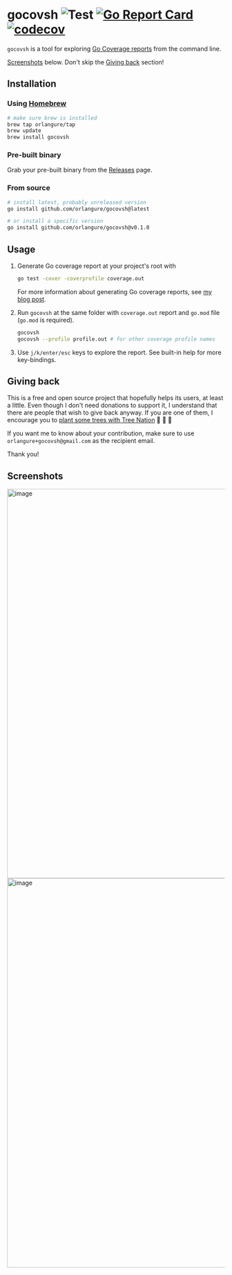 # gocovsh ![Test](https://github.com/orlangure/gnomock/workflows/Test/badge.svg) [![Go Report Card](https://goreportcard.com/badge/github.com/orlangure/gocovsh)](https://goreportcard.com/report/github.com/orlangure/gocovsh) [![codecov](https://codecov.io/gh/orlangure/gocovsh/branch/master/graph/badge.svg?token=F0XYPSEIMK)](https://codecov.io/gh/orlangure/gocovsh)

`gocovsh` is a tool for exploring [Go Coverage
reports](https://go.dev/blog/cover) from the command line.

[Screenshots](#screenshots) below. Don't skip the [Giving
back](#giving-back) section!

## Installation

### Using [Homebrew](https://brew.sh/)

```bash
# make sure brew is installed
brew tap orlangure/tap
brew update
brew install gocovsh
```

### Pre-built binary

Grab your pre-built binary from the
[Releases](https://github.com/orlangure/gocovsh/releases) page.

### From source

```bash
# install latest, probably unreleased version
go install github.com/orlangure/gocovsh@latest

# or install a specific version
go install github.com/orlangure/gocovsh@v0.1.0
```

## Usage

1. Generate Go coverage report at your project's root with
    ```bash
    go test -cover -coverprofile coverage.out
    ```

   For more information about generating Go coverage reports, see [my blog
   post](https://fedorov.dev/posts/2020-06-27-golang-end-to-end-test-coverage/).

2. Run `gocovsh` at the same folder with `coverage.out` report and `go.mod`
   file (`go.mod` is required).

   ```bash
   gocovsh
   gocovsh --profile profile.out # for other coverage profile names
   ```

3. Use `j/k/enter/esc` keys to explore the report. See built-in help for more
   key-bindings.

## Giving back

This is a free and open source project that hopefully helps its users, at least
a little. Even though I don't need donations to support it, I understand that
there are people that wish to give back anyway. If you are one of them, I
encourage you to [plant some trees with Tree
Nation](https://tree-nation.com/plant/offer) 🌲 🌳 🌴

If you want me to know about your contribution, make sure to use
`orlangure+gocovsh@gmail.com` as the recipient email.

Thank you!

## Screenshots

<img width="900" alt="image" src="https://user-images.githubusercontent.com/10244414/151678881-74b52fe5-0dea-4411-aa65-2343d71b8516.png">
<img width="900" alt="image" src="https://user-images.githubusercontent.com/10244414/151678915-e323a185-679f-48ff-9582-63c48edd09c0.png">

